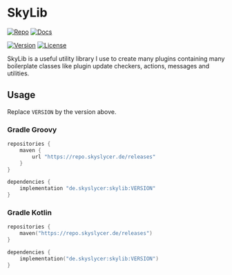 # SkyLib
[![Repo](https://github.com/Skyslycer/SkyLib/actions/workflows/push.yml/badge.svg)](https://repo.skyslycer.de/#/releases/de/skyslycer/skylib)
[![Docs](https://github.com/Skyslycer/SkyLib/actions/workflows/docs.yml/badge.svg)](https://skyslycer.github.io/SkyLib/)

[![Version](https://img.shields.io/maven-metadata/v?label=SkyRepo&metadataUrl=https%3A%2F%2Frepo.skyslycer.de%2Freleases%2Fde%2Fskyslycer%2Fskylib%2Fmaven-metadata.xml)](https://repo.skyslycer.de/#/releases/de/skyslycer/skylib)
[![License](https://img.shields.io/github/license/Skyslycer/SkyLib)](https://opensource.org/licenses/AGPL-3.0)

SkyLib is a useful utility library I use to create many plugins containing many boilerplate classes
like plugin update checkers, actions, messages and utilities.

## Usage
Replace `VERSION` by the version above.
### Gradle Groovy
```groovy
repositories {
    maven {
        url "https://repo.skyslycer.de/releases"
    }
}

dependencies {
    implementation "de.skyslycer:skylib:VERSION"
}
```

### Gradle Kotlin
```kotlin
repositories {
    maven("https://repo.skyslycer.de/releases")
}

dependencies {
    implementation("de.skyslycer:skylib:VERSION")
}
```
